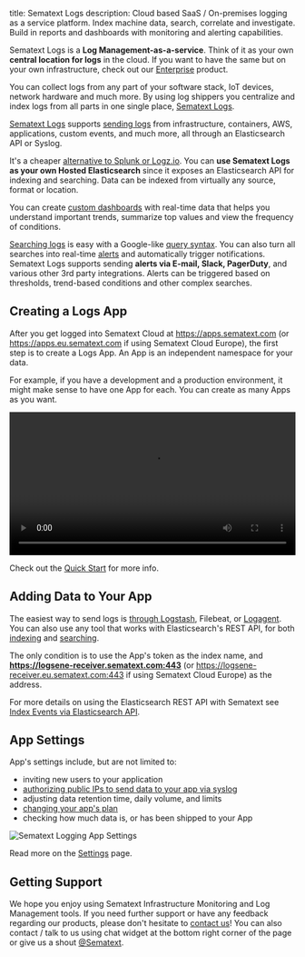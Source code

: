 title: Sematext Logs
description:  Cloud based SaaS / On-premises logging as a service platform. Index machine data, search, correlate and investigate. Build in reports and dashboards with monitoring and alerting capabilities.

Sematext Logs is a **Log Management-as-a-service**. Think of it as your own **central location for logs** in the cloud. If you want to have the same but on your own infrastructure, check out our [Enterprise](../sematext-enterprise) product.

You can collect logs from any part of your software stack, IoT devices, network hardware and much more. By using log shippers you centralize and index logs from all parts in one single place, [Sematext Logs](../logs).

[Sematext Logs](../logs) supports [sending logs](../logs/sending-log-events/) from infrastructure, containers, AWS, applications, custom events, and much more, all through an Elasticsearch API or Syslog.

It's a cheaper [alternative to Splunk or Logz.io](https://sematext.com/resources/industry-comparisons/). You can **use Sematext Logs as your own Hosted Elasticsearch** since it exposes an Elasticsearch API for indexing and searching. Data can be indexed from virtually any source, format or location.

You can create [custom dashboards](./dashboards-guide) with real-time data that helps you understand important trends, summarize top values and view the frequency of conditions.

[Searching logs](./searching-log-events/) is easy with a Google-like [query syntax](./search-syntax). You can also turn all searches into real-time [alerts](../alerts/) and automatically trigger notifications. Sematext Logs supports sending **alerts via E-mail, Slack, PagerDuty**, and various other 3rd party integrations. Alerts can be triggered based on thresholds, trend-based conditions and other complex searches.


## Creating a Logs App

After you get logged into Sematext Cloud at <https://apps.sematext.com> (or <https://apps.eu.sematext.com> if using Sematext Cloud Europe), the first step is to create a Logs App. An App is an independent namespace for your data.

For example, if you have a development and a production environment, it might make sense to have one App for each. You can create as many Apps as you want.

<video style="display:block; width:100%; height:auto;" controls autoplay loop>
  <source src="https://cdn.sematext.com/videos/sematext-create-logs-app.mp4" type="video/mp4" />
</video>

Check out the [Quick Start](./quick-start) for more info.

## Adding Data to Your App

The easiest way to send logs is [through Logstash](logstash), Filebeat, or [Logagent](/logagent). You can also use any tool that works with Elasticsearch's REST API, for both [indexing](index-events-via-elasticsearch-api) and [searching](search-through-the-elasticsearch-api).

The only condition is to use the App's token as the index name, and **https://logsene-receiver.sematext.com:443** (or https://logsene-receiver.eu.sematext.com:443 if using Sematext Cloud Europe) as the address.

For more details on using the Elasticsearch REST API with Sematext see [Index Events via Elasticsearch API](index-events-via-elasticsearch-api).

## App Settings

App's settings include, but are not limited to:

  - inviting new users to your application
  - [authorizing public IPs to send data to your app via syslog](authorizing-ips-for-syslog)
  - adjusting data retention time, daily volume, and limits
  - [changing your app's plan](faq/#plans-prices)
  - checking how much data is, or has been shipped to your App

  <img alt="Sematext Logging App Settings" src="../images/logs/logsene-app-settings.png" title="Sematext Logging App Settings"></a>

Read more on the [Settings](./settings) page.

## Getting Support

We hope you enjoy using Sematext Infrastructure Monitoring and Log Management tools. If you need further support or have any feedback regarding our products, please don't hesitate to [contact us](mailto:support@sematext.com)! You can also contact / talk to us using chat widget at the bottom right corner of the page or give us a shout [@Sematext](http://twitter.com/sematext).
